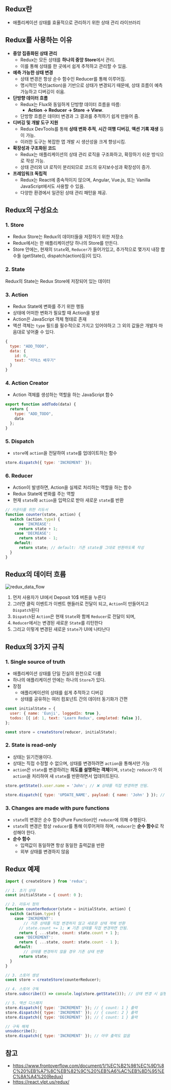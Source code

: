 ## Redux란

- 애플리케이션 상태를 효율적으로 관리하기 위한 상태 관리 라이브러리

## Redux를 사용하는 이유

- **중앙 집중화된 상태 관리**
    - Redux는 모든 상태를 **하나의 중앙 Store**에서 관리.
    - 이를 통해 상태를 한 곳에서 쉽게 추적하고 관리할 수 있음.
- **예측 가능한 상태 변경**
    - 상태 변경은 항상 순수 함수인 Reducer를 통해 이루어짐.
    - 명시적인 액션(action)을 기반으로 상태가 변경되기 때문에, 상태 흐름이 예측 가능하고 디버깅이 쉬움.
- **단방향 데이터 흐름**
    - Redux는 Flux와 동일하게 단방향 데이터 흐름을 따름:
        - **Action → Reducer → Store → View**.
    - 단방향 흐름은 데이터 변경과 그 결과를 추적하기 쉽게 만들어 줌.
- **디버깅 및 개발 도구 지원**
    - Redux DevTools를 통해 **상태 변화 추적**, **시간 여행 디버깅**, **액션 기록 재생** 등이 가능.
    - 이러한 도구는 복잡한 앱 개발 시 생산성을 크게 향상시킴.
- **확장성과 구조화된 코드**
    - Redux는 애플리케이션의 상태 관리 로직을 구조화하고, 확장하기 쉬운 방식으로 작성 가능.
    - 상태 관리와 UI 로직이 분리되므로 코드의 유지보수성과 확장성이 증가.
- **프레임워크 독립적**
    - Redux는 React에 종속적이지 않으며, Angular, Vue.js, 또는 Vanilla JavaScript에서도 사용할 수 있음.
    - 다양한 환경에서 일관된 상태 관리 패턴을 제공.

## Redux의 구성요소

### 1. Store

- Redux Store는 Redux의 데이터들을 저장하기 위한 저장소
- Redux에서는 한 애플리케이션당 하나의 Store를 만든다.
- Store 안에는, 현재의 `State`와, `Reducer`가 들어가있고, 추가적으로 몇가지 내장 함수들 (getState(), dispatch(action)등)이 있다.

### 2. State

Redux의 State는 Redux Store에 저장되어 있는 데이터

### 3. Action

- Redux State에 변화를 주기 위한 행동
- 상태에 어떠한 변화가 필요할 때 Action을 발생
- Action은 JavaScript 객체 형태로 존재
- 액션 객체는 `type` 필드를 필수적으로 가지고 있어야하고 그 외의 값들은 개발자 마음대로 넣어줄 수 있다.

```jsx
{
  type: "ADD_TODO",
  data: {
    id: 0,
    text: "리덕스 배우기"
  }
}
```

### 4. Action Creator

- Action 객체를 생성하는 역할을 하는 JavaScript 함수

```jsx
export function addTodo(data) {
  return {
    type: "ADD_TODO",
    data
  };
}
```

### 5. Dispatch

- `store`에 `action`을 전달하여 `state`를 업데이트하는 함수

```jsx
store.dispatch({ type: 'INCREMENT' });
```

### 6. Reducer

- Action이 발생하면, Action을 실제로 처리하는 역할을 하는 함수
- Redux State에 변화를 주는 역할
- 현재 `state`와 `action`을 입력으로 받아 새로운 `state`를 반환

```jsx
// 카운터를 위한 리듀서
function counter(state, action) {
  switch (action.type) {
    case 'INCREASE':
      return state + 1;
    case 'DECREASE':
      return state - 1;
    default:
      return state; // default: 기존 state를 그대로 반환하도록 작성
  }
}
```

## Redux의 데이터 흐름

![redux_data_flow](./redux_data_flow.gif)

1. 먼저 사용자가 UI에서 Deposit 10$ 버튼을 누른다
2. 그러면 클릭 이벤트가 이벤트 핸들러로 전달이 되고, `Action`이 만들어지고 `Dispatch`된다
3. `Dispatch`된 `Action`은 현재 `State`와 함께 `Reducer`로 전달이 되며,
4. `Reducer`에서는 변경된 새로운 `State`를 리턴한다
5. 그리고 이렇게 변경된 새로운 `State`가 UI에 나타난다

## Redux의 3가지 규칙

### 1. Single source of truth

- 애플리케이션 상태를 단일 진실의 원천으로 다룸
- 하나의 애플리케이션 안에는 하나의 `Store`가 있다.
- 장점
    - 애플리케이션의 상태를 쉽게 추적하고 디버깅
    - 상태를 공유하는 여러 컴포넌트 간의 데이터 동기화가 간편

```jsx
const initialState = {
  user: { name: 'Eunji', loggedIn: true },
  todos: [{ id: 1, text: 'Learn Redux', completed: false }],
};

const store = createStore(reducer, initialState);
```

### 2. State is read-only

- 상태는 읽기전용이다.
- 상태는 직접 수정할 수 없으며, 상태를 변경하려면 `action`을 통해서만 가능
- `action`은 `state`를 변경하려는 **의도를 설명하는 객체**이며, `state`는 `reducer`가 이 `action`을 처리하여 새 `state`를 반환하면서 업데이트된다.

```jsx
store.getState().user.name = 'John'; // ❌ 상태를 직접 변경하면 안됨.

store.dispatch({ type: 'UPDATE_NAME', payload: { name: 'John' } }); // ⭕️ action을 사용해서 상태 변경해야함
```

### 3. Changes are made with pure functions

- `state`의 변경은 순수 함수(Pure Function)인 `reducer`에 의해 수행된다.
- `state`의 변경은 항상 `reducer`를 통해 이루어져야 하며, `reducer`는 **순수 함수**로 작성해야 한다.
- **순수 함수**
    - 입력값이 동일하면 항상 동일한 출력값을 반환
    - 외부 상태를 변경하지 않음

## Redux 예제

```jsx
import { createStore } from 'redux';

// 1. 초기 상태
const initialState = { count: 0 };

// 2. 리듀서 정의
function counterReducer(state = initialState, action) {
  switch (action.type) {
    case 'INCREMENT':
	    // 기존 상태를 직접 변경하지 않고 새로운 상태 객체 반환
      // state.count += 1; ❌ 기존 상태를 직접 변경하면 안됨.
      return { ...state, count: state.count + 1 };
    case 'DECREMENT':
      return { ...state, count: state.count - 1 };
    default:
	    // 상태를 변경하지 않을 경우 기존 상태 반환
      return state;
  }
}

// 3. 스토어 생성
const store = createStore(counterReducer);

// 4. 스토어 구독
store.subscribe(() => console.log(store.getState())); // 상태 변경 시 실행될 콜백 함수 등록

// 5. 액션 디스패치
store.dispatch({ type: 'INCREMENT' }); // { count: 1 } 출력
store.dispatch({ type: 'INCREMENT' }); // { count: 2 } 출력
store.dispatch({ type: 'DECREMENT' }); // { count: 1 } 출력

// 구독 해제
unsubscribe();
store.dispatch({ type: 'INCREMENT' }); // 아무 출력도 없음

```

## 참고
- https://www.frontoverflow.com/document/1/%EC%B2%98%EC%9D%8C%20%EB%A7%8C%EB%82%9C%20%EB%A6%AC%EB%8D%95%EC%8A%A4%20(Redux)
- https://react.vlpt.us/redux/
